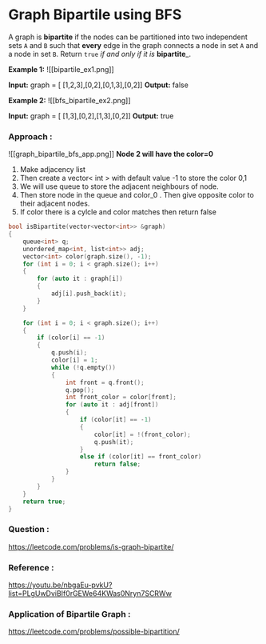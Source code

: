 # Graph Bipartile using BFS

A graph is **bipartite** if the nodes can be partitioned into two independent sets `A` and `B` such that **every** edge in the graph connects a node in set `A` and a node in set `B`.
Return `true` *if and only if it is* **bipartite**\_.

**Example 1:**
![[bipartile_ex1.png]]

**Input:** graph = [ [1,2,3],[0,2],[0,1,3],[0,2]]
**Output:** false

**Example 2:**
![[bfs_bipartile_ex2.png]]

**Input:** graph = [ [1,3],[0,2],[1,3],[0,2]]
**Output:** true

### Approach :

![[graph_bipartile_bfs_app.png]]
**Node 2 will have the color=0**

1. Make adjacency list
2. Then create a vector< int > with default value -1 to store the color 0,1
3. We will use queue to store the adjacent neighbours of node.
4. Then store node in the queue and color_0 . Then give opposite color to their adjacent nodes.
5. If color there is a cylcle and color matches then return false

```cpp
bool isBipartite(vector<vector<int>> &graph)
{
    queue<int> q;
    unordered_map<int, list<int>> adj;
    vector<int> color(graph.size(), -1);
    for (int i = 0; i < graph.size(); i++)
    {
        for (auto it : graph[i])
        {
            adj[i].push_back(it);
        }
    }

    for (int i = 0; i < graph.size(); i++)
    {
        if (color[i] == -1)
        {
            q.push(i);
            color[i] = 1;
            while (!q.empty())
            {
                int front = q.front();
                q.pop();
                int front_color = color[front];
                for (auto it : adj[front])
                {
                    if (color[it] == -1)
                    {
                        color[it] = !(front_color);
                        q.push(it);
                    }
                    else if (color[it] == front_color)
                        return false;
                }
            }
        }
    }
    return true;
}
```

### Question :

https://leetcode.com/problems/is-graph-bipartite/

### Reference :

https://youtu.be/nbgaEu-pvkU?list=PLgUwDviBIf0rGEWe64KWas0Nryn7SCRWw

### Application of Bipartile Graph :

https://leetcode.com/problems/possible-bipartition/
